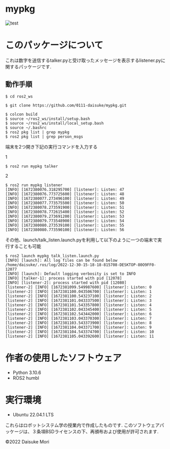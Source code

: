 # mypkg
![test](https://github.com/0111-daisuke/mypkg/actions/workflows/test.yml/badge.svg)

# このパッケージについて
これは数字を送信するtalker.pyと受け取ったメッセージを表示するlistener.pyに関するパッケージです.

## 動作手順
```
$ cd ros2_ws

$ git clone https://github.com/0111-daisuke/mypkg.git

$ colcon build
$ source ~/ros2_ws/install/setup.bash
$ source ~/ros2_ws/install/local_setup.bash
$ source ~/.bashrc
$ ros2 pkg list | grep mypkg
$ ros2 pkg list | grep person_msgs
```
端末を2つ開き下記の実行コマンドを入力する

1
```
$ ros2 run mypkg talker
```
2
```
$ ros2 run mypkg listener
[INFO] [1672380076.318295700] [listener]: Listen: 47                       
[INFO] [1672380076.773725600] [listener]: Listen: 48                                                     
[INFO] [1672380077.273496100] [listener]: Listen: 49                                            
[INFO] [1672380077.773575500] [listener]: Listen: 50                                         
[INFO] [1672380078.273591900] [listener]: Listen: 51                                                 
[INFO] [1672380078.772615400] [listener]: Listen: 52                                                        
[INFO] [1672380079.273691200] [listener]: Listen: 53                                                                    
[INFO] [1672380079.773548900] [listener]: Listen: 54                                          
[INFO] [1672380080.273539100] [listener]: Listen: 55                                           
[INFO] [1672380080.773590100] [listener]: Listen: 56 
```

その他、launch/talk_listen.launch.pyを利用して以下のように一つの端末で実行することも可能
```
$ ros2 launch mypkg talk_listen.launch.py
[INFO] [launch]: All log files can be found below /home/daisuke/.ros/log/2022-12-30-15-18-18-815708-DESKTOP-80O9FF0-12077
[INFO] [launch]: Default logging verbosity is set to INFO
[INFO] [talker-1]: process started with pid [12078]
[INFO] [listener-2]: process started with pid [12080]
[listener-2] [INFO] [1672381099.549987600] [listener]: Listen: 0
[listener-2] [INFO] [1672381100.043506700] [listener]: Listen: 1
[listener-2] [INFO] [1672381100.543237100] [listener]: Listen: 2
[listener-2] [INFO] [1672381101.043337500] [listener]: Listen: 3
[listener-2] [INFO] [1672381101.543357800] [listener]: Listen: 4
[listener-2] [INFO] [1672381102.043345400] [listener]: Listen: 5
[listener-2] [INFO] [1672381102.543442000] [listener]: Listen: 6
[listener-2] [INFO] [1672381103.043370300] [listener]: Listen: 7               
[listener-2] [INFO] [1672381103.543373900] [listener]: Listen: 8                                                        
[listener-2] [INFO] [1672381104.043371700] [listener]: Listen: 9                 
[listener-2] [INFO] [1672381104.543374700] [listener]: Listen: 10            
[listener-2] [INFO] [1672381105.043392600] [listener]: Listen: 11
```
# 作者の使用したソフトウェア
* Python 3.10.6
* ROS2 humbl

# 実行環境
* Ubuntu 22.04.1 LTS

これらはロボットシステム学の授業内で作成したものです.
このソフトウェアパッケージは、３条項BSDライセンスの下、再頒布および使用が許可されます.

©2022 Daisuke Mori
